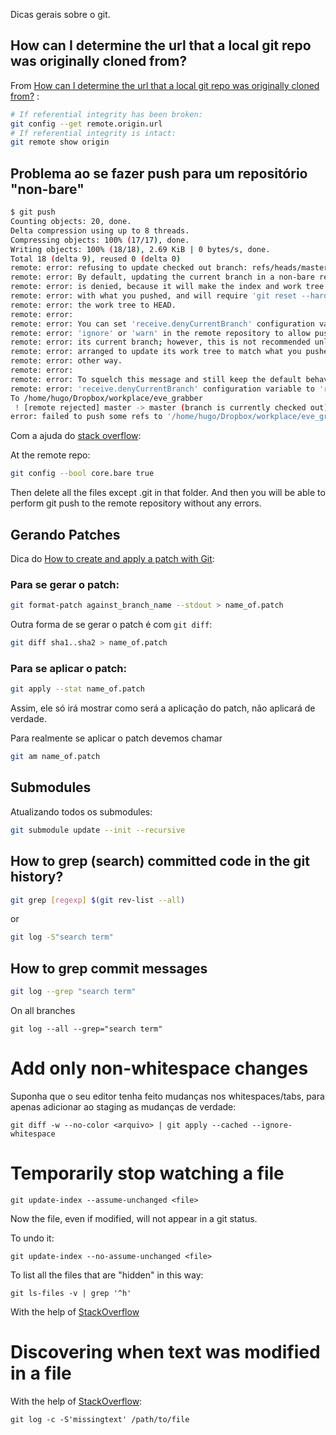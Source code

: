 ﻿Dicas gerais sobre o git.

## How can I determine the url that a local git repo was originally cloned from?

From [How can I determine the url that a local git repo was originally cloned from?](http://stackoverflow.com/questions/4089430/how-can-i-determine-the-url-that-a-local-git-repo-was-originally-cloned-from) :

~~~ Bash
# If referential integrity has been broken:
git config --get remote.origin.url
# If referential integrity is intact:
git remote show origin
~~~

## Problema ao se fazer push para um repositório "non-bare"

~~~ Bash
$ git push
Counting objects: 20, done.
Delta compression using up to 8 threads.
Compressing objects: 100% (17/17), done.
Writing objects: 100% (18/18), 2.69 KiB | 0 bytes/s, done.
Total 18 (delta 9), reused 0 (delta 0)
remote: error: refusing to update checked out branch: refs/heads/master
remote: error: By default, updating the current branch in a non-bare repository
remote: error: is denied, because it will make the index and work tree inconsistent
remote: error: with what you pushed, and will require 'git reset --hard' to match
remote: error: the work tree to HEAD.
remote: error:
remote: error: You can set 'receive.denyCurrentBranch' configuration variable to
remote: error: 'ignore' or 'warn' in the remote repository to allow pushing into
remote: error: its current branch; however, this is not recommended unless you
remote: error: arranged to update its work tree to match what you pushed in some
remote: error: other way.
remote: error:
remote: error: To squelch this message and still keep the default behaviour, set
remote: error: 'receive.denyCurrentBranch' configuration variable to 'refuse'.
To /home/hugo/Dropbox/workplace/eve_grabber
 ! [remote rejected] master -> master (branch is currently checked out)
error: failed to push some refs to '/home/hugo/Dropbox/workplace/eve_grabber'
~~~

Com a ajuda do [stack overflow](http://stackoverflow.com/questions/2816369/git-push-error-remote-rejected-master-master-branch-is-currently-checked):

At the remote repo:

~~~ Bash
git config --bool core.bare true
~~~

Then delete all the files except .git in that folder. And then you will be able to perform git push to the remote repository without any errors.

## Gerando Patches

Dica do [How to create and apply a patch with Git](https://ariejan.net/2009/10/26/how-to-create-and-apply-a-patch-with-git/):

### Para se gerar o patch:

~~~ Bash
git format-patch against_branch_name --stdout > name_of.patch
~~~

Outra forma de se gerar o patch é com `git diff`:

~~~ Bash
git diff sha1..sha2 > name_of.patch
~~~

### Para se aplicar o patch:

~~~ Bash
git apply --stat name_of.patch
~~~
Assim, ele só irá mostrar como será a aplicação do patch, não aplicará de verdade.

Para realmente se aplicar o patch devemos chamar

~~~ Bash
git am name_of.patch
~~~

## Submodules

Atualizando todos os submodules:

~~~ Bash
git submodule update --init --recursive
~~~

## How to grep (search) committed code in the git history?

~~~ Bash
git grep [regexp] $(git rev-list --all)
~~~

or

~~~ Bash
git log -S"search term"
~~~

## How to grep commit messages

```bash
git log --grep "search term"
```

On all branches

```
git log --all --grep="search term"
```

# Add only non-whitespace changes

Suponha que o seu editor tenha feito mudanças nos whitespaces/tabs, para apenas adicionar ao staging as mudanças de verdade:

    git diff -w --no-color <arquivo> | git apply --cached --ignore-whitespace

# Temporarily stop watching a file

    git update-index --assume-unchanged <file>

Now the file, even if modified, will not appear in a git status.

To undo it:

    git update-index --no-assume-unchanged <file>

To list all the files that are "hidden" in this way:

    git ls-files -v | grep '^h'

With the help of [StackOverflow](http://stackoverflow.com/questions/17195861/undo-git-update-index-assume-unchanged-file)

# Discovering when text was modified in a file

With the help of [StackOverflow](http://stackoverflow.com/questions/12591247/find-when-line-was-deleted):

    git log -c -S'missingtext' /path/to/file
